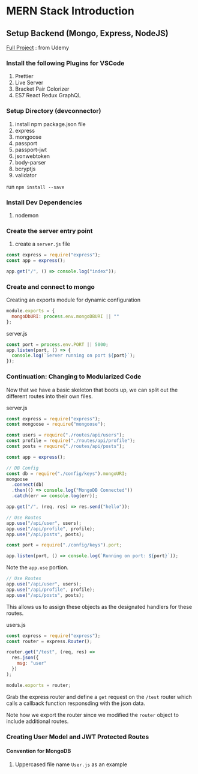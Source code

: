 # MERN Stack Introduction

## Setup Backend (Mongo, Express, NodeJS)

[Full Project](https://github.com/bradtraversy/devconnector) : from Udemy

### Install the following Plugins for VSCode

1.  Prettier
2.  Live Server
3.  Bracket Pair Colorizer
4.  ES7 React Redux GraphQL

### Setup Directory (devconnector)

1.  install npm package.json file
2.  express
3.  mongoose
4.  passport
5.  passport-jwt
6.  jsonwebtoken
7.  body-parser
8.  bcryptjs
9.  validator

run `npm install --save`

### Install Dev Dependencies

1.  nodemon

### Create the server entry point

1.  create a `server.js` file

```javascript
const express = require("express");
const app = express();

app.get("/", () => console.log("index"));
```

### Create and connect to mongo

Creating an exports module for dynamic configuration

```javascript
module.exports = {
  mongoDbURI: process.env.mongoDBURI || ""
};
```

server.js

```javascript
const port = process.env.PORT || 5000;
app.listen(port, () => {
  console.log(`Server running on port ${port}`);
});
```

### Continuation: Changing to Modularized Code

Now that we have a basic skeleton that boots up, we can split out the different routes into their own files.

server.js

```javascript
const express = require("express");
const mongoose = require("mongoose");

const users = require("./routes/api/users");
const profile = require("./routes/api/profile");
const posts = require("./routes/api/posts");

const app = express();

// DB Config
const db = require("./config/keys").mongoURI;
mongoose
  .connect(db)
  .then(() => console.log("MongoDB Connected"))
  .catch(err => console.log(err));

app.get("/", (req, res) => res.send("hello"));

// Use Routes
app.use("/api/user", users);
app.use("/api/profile", profile);
app.use("/api/posts", posts);

const port = require("./config/keys").port;

app.listen(port, () => console.log(`Running on port: ${port}`));
```

Note the `app.use` portion.

```javascript
// Use Routes
app.use("/api/user", users);
app.use("/api/profile", profile);
app.use("/api/posts", posts);
```

This allows us to assign these objects as the designated handlers for these routes.

users.js

```javascript
const express = require("express");
const router = express.Router();

router.get("/test", (req, res) =>
  res.json({
    msg: "user"
  })
);

module.exports = router;
```

Grab the express router and define a `get` request on the `/test` router which calls a callback function responsding with the json data.

Note how we export the router since we modified the `router` object to include additional routes.

### Creating User Model and JWT Protected Routes

#### Convention for MongoDB

1.  Uppercased file name `User.js` as an example
